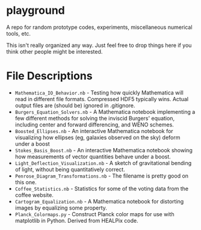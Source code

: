 # playground
A repo for random prototype codes, experiments, miscellaneous numerical tools, etc.

This isn't really organized any way. Just feel free to drop things here if you think other people might be interested.

File Descriptions
=================

 - `Mathematica_IO_Behavior.nb` - Testing how quickly Mathematica will read in different file formats. Compressed HDF5 typically wins. Actual output files are (should be) ignored in .gitignore.
 - `Burgers_Equation_Solvers.nb` - A Mathematica notebook implementing a few different methods for solving the inviscid Burgers' equation, including center and forward differencing, and WENO schemes.
 - `Boosted_Ellipses.nb` - An interactive Mathematica notebook for visualizing how ellipses (eg, galaxies observed on the sky) deform under a boost
 - `Stokes_Basis_Boost.nb` - An interactive Mathematica notebook showing how measurements of vector quantities behave under a boost.
 - `Light_Deflection_Visualization.nb` - A sketch of gravitational bending of light, without being quantitatively correct.
 - `Penrose_Diagram_Transformations.nb` - The filename is pretty good on this one.
 - `Coffee_Statistics.nb` - Statistics for some of the voting data from the coffee website.
 - `Cartogram_Equalization.nb` - A Mathematica notebook for distorting images by equalizing some property.
 - `Planck_Colormaps.py` - Construct Planck color maps for use with matplotlib in Python.  Derived from HEALPix code.
